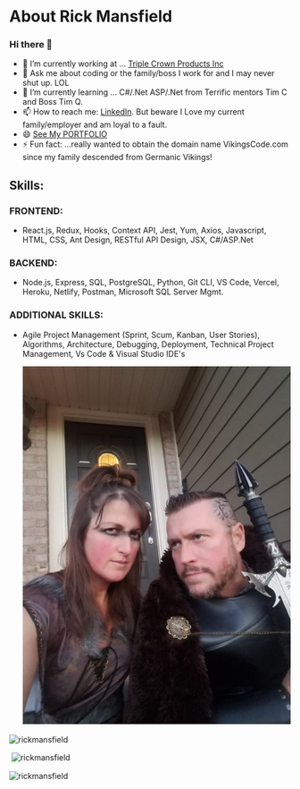 # About Rick Mansfield
### Hi there 👋

<!--
**rickmansfield/rickmansfield** is a ✨ _special_ ✨ repository because its `README.md` (this file) appears on your GitHub profile.

Here are some ideas to get you started:
- 🌱 I’m currently learning ...
- 👯 I’m looking to collaborate on ...
- 🤔 I’m looking for help with ...
- 😄 Pronouns: ...
- 💬 Ask me about ...
- 📫 How to reach me: ... [Resume](https://resume.creddle.io/resume/4uxc0m7zngm) or
- ⚡ Fun fact: ...
-->

- 🔭 I’m currently working at ... [Triple Crown Products Inc](https://triplecrownproducts.com/)
- 💬 Ask me about coding or the family/boss I work for and I may never shut up. LOL
- 🌱 I’m currently learning ... C#/.Net ASP/.Net from Terrific mentors Tim C and Boss Tim Q. 
- 📫 How to reach me:  [LinkedIn](https://www.linkedin.com/in/peacefulrick/). But beware I Love my current family/employer and am loyal to a fault. 
- 😄 [See My PORTFOLIO](https://mansfield-port-v3.netlify.app/)
- ⚡ Fun fact: ...really wanted to obtain the domain name VikingsCode.com since my family descended from Germanic Vikings!

## Skills:
### FRONTEND: 
- React.js, Redux, Hooks, Context API, Jest, Yum, Axios, Javascript, HTML, CSS, Ant Design, RESTful API Design, JSX, C#/ASP.Net
### BACKEND:
- Node.js, Express, SQL, PostgreSQL, Python, Git CLI, VS Code, Vercel, Heroku, Netlify, Postman, Microsoft SQL Server Mgmt. 
### ADDITIONAL SKILLS:
- Agile Project Management (Sprint, Scum, Kanban, User Stories), Algorithms, Architecture, Debugging, Deployment, Technical Project Management, Vs Code & Visual Studio IDE's

    ![Vikings Code](Assets/img/Rick-n-Sara-Vikings2jpg.jpg)
    <p><a[img align="center" src="https://github-profile-trophy.vercel.app/?username=ryo-ma&theme=onedark" (https://github.com/ryo-ma/github-profile-trophy) /></p>
<!-- <p align="left"> <a href="https://github.com/ryo-ma/github-profile-trophy"><img src="https://github-profile-trophy.vercel.app/?username=rickmansfield" alt="rickmansfield" /></a></p> -->
<p><img align="center" src="https://github-readme-stats.vercel.app/api/top-langs?username=rickmansfield&show_icons=true&locale=en&layout=compact" alt="rickmansfield" /></p>
<p>&nbsp;<img align="center" src="https://github-readme-stats.vercel.app/api?username=rickmansfield&show_icons=true&locale=en" alt="rickmansfield" /></p>
<p><img align="center" src="https://github-readme-streak-stats.herokuapp.com/?user=rickmansfield&" alt="rickmansfield" /></p>

